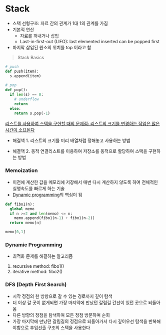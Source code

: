 # Stack

- 스택 선형구조: 자료 간의 관계가 1대 1의 관계를 가짐
- 기본적 연산
  - 자료를 꺼내거나 삽입
  - Last-in-first-out (LIFO): last elemented inserted can be popped first
- 마지막 삽입된 원소의 위치를 top 이라고 함



> Stack Basics

```python
# push
def push(item):
  s.append(item)
  
# pop
def pop():
  if len(s) == 0:
    # underflow
    return
  else:
    return s.pop(-1)
```



<u>리스트를 사용하여 스택을 구현할 때의 문제점: 리스트의 크기를 변경하는 작업은 많은 시간이 소요된다</u>

- 해결책 1. 리스트의 크기를 미리 배열처럼 정해놓고 사용하는 방법

- 해결책 2. 동적 연결리스트를 이용하여 저장소를 동적으로 할당하여 스택을 구현하는 방법



### Memoization

- 이전에 계산한 값을 메모리에 저장해서 매번 다시 계산하지 않도록 하여 전체적인 실행속도를 빠르게 하는 기술
- <u>Dynamic programming</u>의 핵심이 됨



```python
def fibo1(n):
  global memo
  if n >=2 and len(memo) <= n:
    memo.append(fibo1(n-1) + fibo1(n-2))
  return memo[n]

memo[0,1]
```



### Dynamic Programming

- 최적화 문제를 해결하는 알고리즘

1. recursive method: fibo1()
2. iterative method: fibo2()



### DFS (Depth First Search)

- 시작 정점의 한 방향으로 갈 수 있는 경로까지 깊이 탐색
- 더 이상 갈 곳이 없게되면 가장 마지막에 만났던 갈림길 간선이 있던 곳으로 되돌아옴
- 다른 방향의 정점을 탐색하여 모든 정점 방문하며 순회
- 가장 마지막에 만났던 갈림길의 정점으로 되돌아가서 다시 깊이우선 탐색을 반복해야함으로 후입선출 구조의 스택을 사용한다


